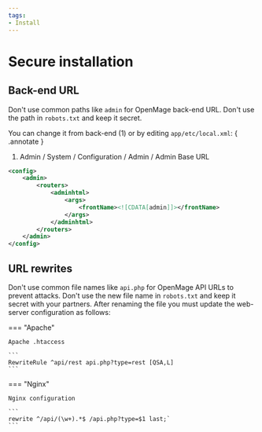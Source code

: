 ```yaml
---
tags:
- Install
---
```


# Secure installation

## Back-end URL

Don't use common paths like `admin` for OpenMage back-end URL. Don't use the path in `robots.txt` and keep it secret.

You can change it from back-end (1) or by editing `app/etc/local.xml`:
{ .annotate }

1.  Admin / System / Configuration / Admin / Admin Base URL

```xml
<config>
    <admin>
        <routers>
            <adminhtml>
                <args>
                    <frontName><![CDATA[admin]]></frontName>
                </args>
            </adminhtml>
        </routers>
    </admin>
</config>
```

## URL rewrites

Don't use common file names like `api.php` for OpenMage API URLs to prevent attacks. Don't use the new file name in `robots.txt` and keep it secret with your partners. After renaming the file you must update the web-server configuration as follows:

=== "Apache"

    Apache .htaccess

    ```
    RewriteRule ^api/rest api.php?type=rest [QSA,L]
    ```

=== "Nginx"

    Nginx configuration

    ```
    rewrite ^/api/(\w+).*$ /api.php?type=$1 last;`
    ```
